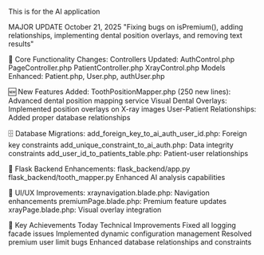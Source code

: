 This is for the AI application

MAJOR UPDATE October 21, 2025
"Fixing bugs on isPremium(), adding relationships, implementing dental position overlays, and removing text results"

🔧 Core Functionality Changes:
      Controllers Updated: 
        AuthControl.php
        PageController.php
        PatientController.php
        XrayControl.php
        Models Enhanced: Patient.php, User.php, authUser.php
        
🆕 New Features Added:
    ToothPositionMapper.php (250 new lines): Advanced dental position mapping service
    Visual Dental Overlays: Implemented position overlays on X-ray images
    User-Patient Relationships: Added proper database relationships
    
🗄️ Database Migrations:
    add_foreign_key_to_ai_auth_user_id.php: Foreign key constraints
    add_unique_constraint_to_ai_auth.php: Data integrity constraints
    add_user_id_to_patients_table.php: Patient-user relationships
    
🐍 Flask Backend Enhancements:
    flask_backend/app.py
    flask_backend/tooth_mapper.py
    Enhanced AI analysis capabilities
    
🎨 UI/UX Improvements:
    xraynavigation.blade.php: Navigation enhancements
    premiumPage.blade.php: Premium feature updates
    xrayPage.blade.php: Visual overlay integration
    
🎯 Key Achievements Today
    Technical Improvements
    Fixed all logging facade issues
    Implemented dynamic configuration management
    Resolved premium user limit bugs
    Enhanced database relationships and constraints
